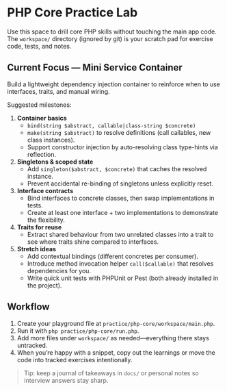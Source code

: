 # PHP Core Practice Lab

Use this space to drill core PHP skills without touching the main app code.  
The `workspace/` directory (ignored by git) is your scratch pad for exercise code, tests, and notes.

## Current Focus — Mini Service Container

Build a lightweight dependency injection container to reinforce when to use interfaces, traits, and manual wiring.

Suggested milestones:

1. **Container basics**
   - `bind(string $abstract, callable|class-string $concrete)`
   - `make(string $abstract)` to resolve definitions (call callables, new class instances).
   - Support constructor injection by auto-resolving class type-hints via reflection.
2. **Singletons & scoped state**
   - Add `singleton($abstract, $concrete)` that caches the resolved instance.
   - Prevent accidental re-binding of singletons unless explicitly reset.
3. **Interface contracts**
   - Bind interfaces to concrete classes, then swap implementations in tests.
   - Create at least one interface + two implementations to demonstrate the flexibility.
4. **Traits for reuse**
   - Extract shared behaviour from two unrelated classes into a trait to see where traits shine compared to interfaces.
5. **Stretch ideas**
   - Add contextual bindings (different concretes per consumer).
   - Introduce method invocation helper `call($callable)` that resolves dependencies for you.
   - Write quick unit tests with PHPUnit or Pest (both already installed in the project).

## Workflow

1. Create your playground file at `practice/php-core/workspace/main.php`.
2. Run it with `php practice/php-core/run.php`.
3. Add more files under `workspace/` as needed—everything there stays untracked.
4. When you’re happy with a snippet, copy out the learnings or move the code into tracked exercises intentionally.

> Tip: keep a journal of takeaways in `docs/` or personal notes so interview answers stay sharp.
